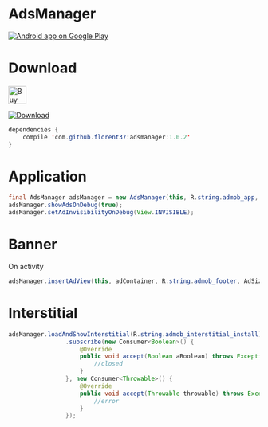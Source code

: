 # AdsManager

<a href="https://goo.gl/WXW8Dc">
  <img alt="Android app on Google Play" src="https://developer.android.com/images/brand/en_app_rgb_wo_45.png" />
</a>

# Download

<a href='https://ko-fi.com/A160LCC' target='_blank'><img height='36' style='border:0px;height:36px;' src='https://az743702.vo.msecnd.net/cdn/kofi1.png?v=0' border='0' alt='Buy Me a Coffee at ko-fi.com' /></a>

[ ![Download](https://api.bintray.com/packages/florent37/maven/adsmanager/images/download.svg) ](https://bintray.com/florent37/maven/adsmanager/_latestVersion)
```java
dependencies {
    compile 'com.github.florent37:adsmanager:1.0.2'
}
```

# Application

```java
final AdsManager adsManager = new AdsManager(this, R.string.admob_app, BuildConfig.DEBUG);
adsManager.showAdsOnDebug(true);
adsManager.setAdInvisibilityOnDebug(View.INVISIBLE);
```

# Banner

On activity
```java
adsManager.insertAdView(this, adContainer, R.string.admob_footer, AdSize.BANNER);
```

# Interstitial

```java
adsManager.loadAndShowInterstitial(R.string.admob_interstitial_install)
                .subscribe(new Consumer<Boolean>() {
                    @Override
                    public void accept(Boolean aBoolean) throws Exception {
                        //closed
                    }
                }, new Consumer<Throwable>() {
                    @Override
                    public void accept(Throwable throwable) throws Exception {
                        //error
                    }
                });
```



